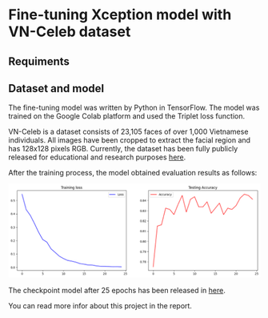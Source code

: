 # Fine-tuning Xception model with VN-Celeb dataset

## Requiments


## Dataset and model

The fine-tuning model was written by Python in TensorFlow. The model was trained on the Google Colab platform and used the Triplet loss function.

VN-Celeb is a dataset consists of 23,105 faces of over 1,000 Vietnamese individuals. All images have been cropped to extract the facial region and has 128x128 pixels RGB. Currently, the dataset has been fully publicly released for educational and research purposes [here](https://drive.google.com/drive/folders/1I3KXcGpmm6zpw_y07p-7wIKt5K08iOgc).

After the training process, the model obtained evaluation results as follows:

![result](result.png)

The checkpoint model after 25 epochs has been released in [here](https://drive.google.com/drive/folders/1Gpcth0OSgYP84T9KUe4ebWWBrb7SIJ-R?usp=sharing).

You can read more infor about this project in the report.
